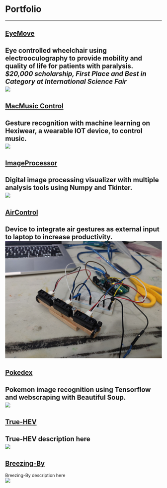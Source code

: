 # Portfolio
---
## [EyeMove](/sample_page)
Eye controlled wheelchair using electrooculography to provide mobility and quality of life for patients with paralysis.<br>
*$20,000 scholarship, First Place and Best in Category at International Science Fair*<br>
<img src="https://github.com/mshah0686/MacMusicControl/blob/master/Documentation/Noise.png"/>
---
## [MacMusic Control](https://github.com/mshah0686/MacMusicControl)
Gesture recognition with machine learning on Hexiwear, a wearable IOT device, to control music.<br>
<img src="https://github.com/mshah0686/MacMusicControl/blob/master/Documentation/Prototype_gif.gif"/>
---
## [ImageProcessor](https://github.com/mshah0686/ImageProcessor)
Digital image processing visualizer with multiple analysis tools using Numpy and Tkinter.<br>
<img src="images/dummy_thumbnail.jpg?raw=true"/>
---
## [AirControl](https://github.com/mshah0686/AirControl)
Device to integrate air gestures as external input to laptop to increase productivity.<br>
<img src="https://github.com/mshah0686/AirControl/blob/master/Documentation/Wiring.jpg"/>
---
## [Pokedex](https://github.com/mshah0686/pokedex)
Pokemon image recognition using Tensorflow and webscraping with Beautiful Soup.<br>
<img src="images/dummy_thumbnail.jpg?raw=true"/>
---
## [True-HEV](http://example.com/)
True-HEV description here<br>
<img src="images/dummy_thumbnail.jpg?raw=true"/>
---
## [Breezing-By](http://example.com/)
Breezing-By description here<br>
<img src="images/dummy_thumbnail.jpg?raw=true"/>
